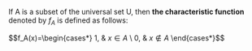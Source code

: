 If A is a subset of the universal set U, then **the characteristic function** denoted by $f_A$ is defined as follows:

$$f_A(x)=\begin{cases*}
1, & $x \in A$ \\
0, & $x \notin A$
\end{cases*}$$
